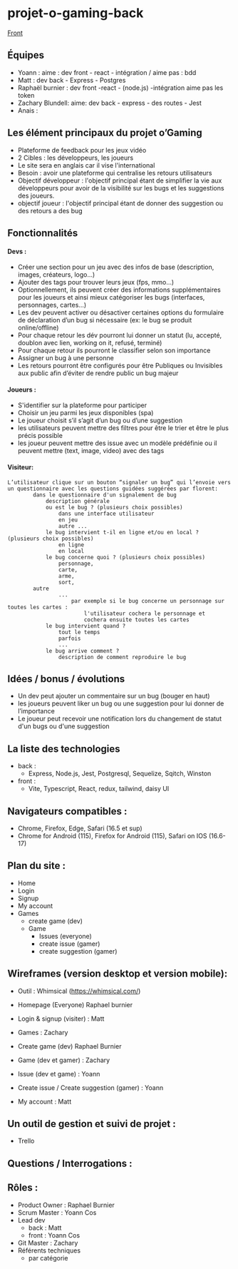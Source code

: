 # projet-o-gaming-back
[Front](https://github.com/O-Clock-Watt/projet-o-gaming-front)

## Équipes
- Yoann : aime : dev front - react - intégration / aime pas : bdd
- Matt : dev back - Express - Postgres
- Raphaël burnier : dev front -react - (node.js)  -intégration aime pas les token
- Zachary Blundell:  aime: dev back - express -  des routes  - Jest 
- Anais : 

## Les élément principaux du projet o’Gaming
- Plateforme de feedback pour les jeux vidéo
- 2 Cibles : les développeurs, les joueurs
- Le site sera en anglais car il vise l'international
- Besoin : avoir une plateforme qui centralise les retours utilisateurs
- Objectif développeur : l'objectif principal étant de simplifier la vie aux développeurs pour avoir de la visibilité sur les bugs et les suggestions des joueurs.
- objectif joueur :  l'objectif principal étant de donner des suggestion ou des retours a des bug 


## Fonctionnalités 
#### Devs :
- Créer une section pour un jeu avec des infos de base (description, images, créateurs, logo…)
- Ajouter des tags pour trouver leurs jeux (fps, mmo…)
- Optionnellement, ils peuvent créer des informations supplémentaires pour les joueurs et ainsi mieux catégoriser les bugs (interfaces, personnages, cartes…)
- Les dev peuvent activer ou désactiver certaines options du formulaire de déclaration d’un bug si nécessaire (ex: le bug se produit online/offline)
- Pour chaque retour les dév pourront lui donner un statut (lu, accepté, doublon avec lien, working on it, refusé, terminé)
- Pour chaque retour ils pourront le classifier selon son importance
- Assigner un bug à une personne
- Les retours pourront être configurés pour être Publiques ou Invisibles aux public afin d’éviter de rendre public un bug majeur
#### Joueurs :
- S'identifier sur la plateforme pour participer
- Choisir un jeu parmi les jeux disponibles (spa)
- Le joueur choisit s’il s’agit d’un bug ou d’une suggestion
- les utilisateurs peuvent mettre des filtres pour être le trier et être le plus précis possible
- les joueur peuvent mettre des issue avec un modèle prédéfinie ou il peuvent mettre (text, image, video) avec des tags
#### Visiteur:
```
L’utilisateur clique sur un bouton “signaler un bug” qui l’envoie vers un questionnaire avec les questions guidées suggérées par florent:
    	dans le questionnaire d'un signalement de bug
        	description générale
        	ou est le bug ? (plusieurs choix possibles)
            	dans une interface utilisateur
            	en jeu
            	autre ...
        	le bug intervient t-il en ligne et/ou en local ? (plusieurs choix possibles)
            	en ligne
            	en local
        	le bug concerne quoi ? (plusieurs choix possibles)
            	personnage,
            	carte,
            	arme,
            	sort,
		autre
            	...
                	par exemple si le bug concerne un personnage sur toutes les cartes :
                    	l'utilisateur cochera le personnage et
                    	cochera ensuite toutes les cartes
        	le bug intervient quand ?
            	tout le temps
            	parfois
            	...
        	le bug arrive comment ?
            	description de comment reproduire le bug
```
## Idées / bonus / évolutions
- Un dev peut ajouter un commentaire sur un bug (bouger en haut)
- les joueurs peuvent liker un bug ou une suggestion pour lui donner de l’importance
- Le joueur peut recevoir une notification lors du changement de statut d'un bugs ou d'une suggestion

## La liste des technologies

- back :
	- Express, Node.js, Jest, Postgresql, Sequelize, Sqitch, Winston
- front :
	- Vite, Typescript, React, redux, tailwind, daisy UI 

## Navigateurs compatibles :
- Chrome, Firefox, Edge, Safari (16.5 et sup)
- Chrome for Android (115), Firefox for Android (115), Safari on IOS (16.6-17)


## Plan du site :
- Home
- Login
- Signup
- My account
- Games
	- create game (dev)
	- Game 
		- Issues (everyone) 
		- create issue (gamer)
		- create suggestion (gamer)


## Wireframes (version desktop et version mobile):
- Outil : Whimsical (https://whimsical.com/)

- Homepage (Everyone) Raphael burnier
- Login & signup (visiter) : Matt
- Games : Zachary
- Create game (dev) Raphael Burnier
- Game (dev et gamer) : Zachary
- Issue (dev et game) : Yoann
- Create issue / Create suggestion (gamer) : Yoann
- My account : Matt

## Un outil de gestion et suivi de projet :
- Trello

## Questions / Interrogations :



## Rôles :

- Product Owner : Raphael Burnier
- Scrum Master : Yoann Cos
- Lead dev
    - back : Matt
	- front : Yoann Cos
- Git Master : Zachary 
- Référents techniques 
  - par catégorie


